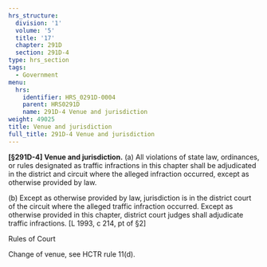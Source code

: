```yaml
---
hrs_structure:
  division: '1'
  volume: '5'
  title: '17'
  chapter: 291D
  section: 291D-4
type: hrs_section
tags:
  - Government
menu:
  hrs:
    identifier: HRS_0291D-0004
    parent: HRS0291D
    name: 291D-4 Venue and jurisdiction
weight: 49025
title: Venue and jurisdiction
full_title: 291D-4 Venue and jurisdiction
---
```

**[§291D-4] Venue and jurisdiction.** (a) All violations of state law, ordinances, or rules designated as traffic infractions in this chapter shall be adjudicated in the district and circuit where the alleged infraction occurred, except as otherwise provided by law.

(b) Except as otherwise provided by law, jurisdiction is in the district court of the circuit where the alleged traffic infraction occurred. Except as otherwise provided in this chapter, district court judges shall adjudicate traffic infractions. [L 1993, c 214, pt of §2]

Rules of Court

Change of venue, see HCTR rule 11(d).